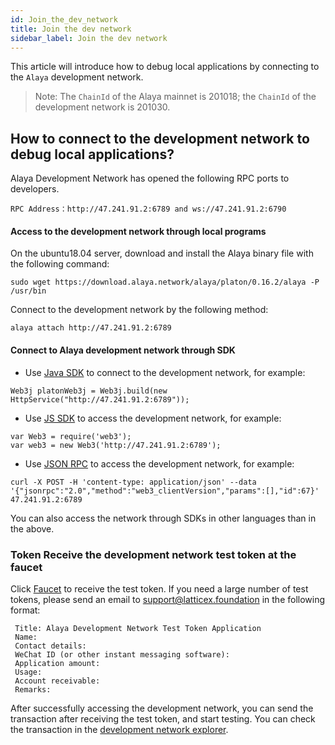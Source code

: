 ```yaml
---
id: Join_the_dev_network
title: Join the dev network
sidebar_label: Join the dev network
---
```



This article will introduce how to debug local applications by connecting to the `Alaya` development network. 

> Note: The `ChainId` of the Alaya mainnet is 201018; the `ChainId` of the development network is 201030. 

## How to connect to the development network to debug local applications? 

Alaya Development Network has opened the following RPC ports to developers.

```
RPC Address：http://47.241.91.2:6789 and ws://47.241.91.2:6790
```

#### Access to the development network through local programs

On the ubuntu18.04 server, download and install the Alaya binary file with the following command:

```
sudo wget https://download.alaya.network/alaya/platon/0.16.2/alaya -P /usr/bin    
```

Connect to the development network by the following method:

```
alaya attach http://47.241.91.2:6789
```

#### Connect to Alaya development network through SDK

- Use [Java SDK](/alaya-devdocs/en/Java_SDK) to connect to the development network, for example:

```
Web3j platonWeb3j = Web3j.build(new HttpService("http://47.241.91.2:6789"));
```

- Use [JS SDK](/alaya-devdocs/en/JS_SDK) to access the development network, for example:

```
var Web3 = require('web3');
var web3 = new Web3('http://47.241.91.2:6789');
```

- Use [JSON RPC](/alaya-devdocs/en/Json_Rpc) to access the development network, for example: 

```
curl -X POST -H 'content-type: application/json' --data '{"jsonrpc":"2.0","method":"web3_clientVersion","params":[],"id":67}' 47.241.91.2:6789
```

You can also access the network through SDKs in other languages than in the above. 

### Token Receive the development network test token at the faucet

Click [Faucet](https://faucet.alaya.network/faucet/?id=f93426c0887f11eb83b900163e06151c) to receive the test token. If you need a large number of test tokens, please send an email to support@latticex.foundation in the following format: 

```
 Title: Alaya Development Network Test Token Application
 Name:
 Contact details:
 WeChat ID (or other instant messaging software):
 Application amount:
 Usage:
 Account receivable:
 Remarks: 
```

After successfully accessing the development network, you can send the transaction after receiving the test token, and start testing. You can check the transaction in the [development network explorer](https://devnetscan.alaya.network).
